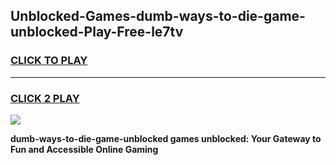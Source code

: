 
## Unblocked-Games-dumb-ways-to-die-game-unblocked-Play-Free-le7tv
<h3>
<a href="https://premium76.site?title=dumb-ways-to-die-game-unblocked&ref=23A">CLICK TO PLAY</a></h3>
<hr>

<h3>
<a href="https://premium76.site?title=dumb-ways-to-die-game-unblocked&ref=23A">CLICK 2 PLAY</a>
  
</h3>

<a href="https://premium76.site?title=dumb-ways-to-die-game-unblocked&ref=23A"><img src="https://clearcache.store/games.png"></a>


**dumb-ways-to-die-game-unblocked games unblocked: Your Gateway to Fun and Accessible Online Gaming**
